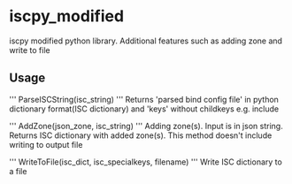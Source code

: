 # iscpy_modified
iscpy modified python library. Additional features such as adding zone and write to file

## Usage

'''
ParseISCString(isc_string)
'''
Returns 'parsed bind config file' in python dictionary format(ISC dictionary) and 'keys' without childkeys e.g. include

'''
AddZone(json_zone, isc_string)
'''
Adding zone(s). Input is in json string. Returns ISC dictionary with added zone(s). This method doesn't include writing to output file

'''
WriteToFile(isc_dict, isc_specialkeys, filename)
'''
Write ISC dictionary to a file
